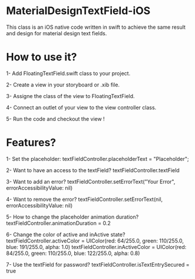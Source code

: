 # MaterialDesignTextField-iOS
This class is an iOS native code written in swift to achieve the same result and design for material design text fields.

# How to use it?

1- Add FloatingTextField.swift class to your project. 

2- Create a view in your storyboard or .xib file.

3- Assigne the class of the view to FloatingTextField.

4- Connect an outlet of your view to the view controller class.

5- Run the code and checkout the view !

# Features? 

1- Set the placeholder: 
 textFieldController.placeholderText = "Placeholder";

2- Want to have an access to the textField? 
 textFieldController.textField

3- Want to add an error? 
 textFieldController.setErrorText("Your Error", errorAccessibilityValue: nil)
  
4- Want to remove the error? 
 textFieldController.setErrorText(nil, errorAccessibilityValue: nil)

5- How to change the placeholder animation duration?
 textFieldController.animationDuration = 0.2

6- Change the color of active and inActive state?
 textFieldController.activeColor = UIColor(red: 64/255.0, green: 110/255.0, blue: 191/255.0, alpha: 1.0)
 textFieldController.inActiveColor = UIColor(red: 84/255.0, green: 110/255.0, blue: 122/255.0, alpha: 0.8)

7- Use the textField for password? 
 textFieldController.isTextEntrySecured = true
